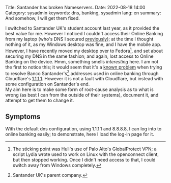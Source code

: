 Title: Santander has broken Nameservers.
Date: 2022-08-18 14:00
Category: sysadmin
keywords: dns, banking, sysadmin
lang: en
summary: And somehow, I will get them fixed.

I switched to Santander UK's student account last year, as it provided the best value for me. However I noticed I couldn't access their Online Banking from my laptop (who's DNS I secured [previously]({filename}/SecureDNS.md)); at the time I thought nothing of it, as my Windows desktop was fine, and I have the mobile app.  
However, I have recently moved my desktop over to Fedora[^1], and set about securing my DNS in the same fashion; and again, lost access to Online Banking on the device. Hmm, something smells *interesting* here. I am not the first to notice this; it would seem that it's a [known problem](https://community.cloudflare.com/t/problem-with-secure-cahoot-com-and-lbi-santander-uk/94235) when trying to resolve Banco Santander's[^2] addresses used in online banking through Cloudflare's [1.1.1.1](https://1.1.1.1/). However it is not a fault with Cloudflare, but instead with some configuration on Santander's end.  
My aim here is to make some form of root-cause analysis as to what is wrong (as best I can from the outside of their systems), document it, and attempt to get them to change it.

## Symptoms
With the default dns configuration, using 1.1.1.1 and 8.8.8.8, I can log into to online banking easily; to demonstrate, here I load the log-in page for it.



[^1]: The sticking point was Hull's use of Palo Alto's GlobalProtect VPN; a script Lydia wrote used to work on Linux with the openconnect client, but then stopped working. Once I didn't need access to that, I could switch away from Windows completely.
[^2]: Santander UK's parent company.